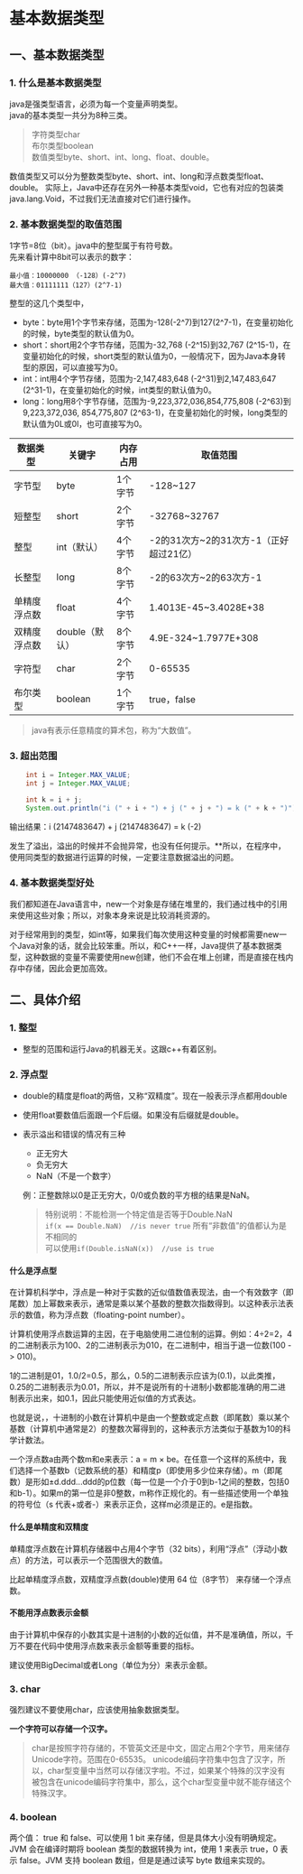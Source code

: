 # 基本数据类型
## 一、基本数据类型
### 1. 什么是基本数据类型
java是强类型语言，必须为每一个变量声明类型。<br>
java的基本类型一共分为8种三类。
> 字符类型char<br>
> 布尔类型boolean<br>
> 数值类型byte、short、int、long、float、double。

数值类型又可以分为整数类型byte、short、int、long和浮点数类型float、double。
实际上，Java中还存在另外一种基本类型void，它也有对应的包装类 java.lang.Void，不过我们无法直接对它们进行操作。

### 2. 基本数据类型的取值范围
1字节=8位（bit）。java中的整型属于有符号数。<br>
先来看计算中8bit可以表示的数字：
```
最小值：10000000 （-128）(-2^7)
最大值：01111111（127）(2^7-1)
```
整型的这几个类型中，
- byte：byte用1个字节来存储，范围为-128(-2^7)到127(2^7-1)，在变量初始化的时候，byte类型的默认值为0。 
- short：short用2个字节存储，范围为-32,768 (-2^15)到32,767 (2^15-1)，在变量初始化的时候，short类型的默认值为0，一般情况下，因为Java本身转型的原因，可以直接写为0。
- int：int用4个字节存储，范围为-2,147,483,648 (-2^31)到2,147,483,647 (2^31-1)，在变量初始化的时候，int类型的默认值为0。
- long：long用8个字节存储，范围为-9,223,372,036,854,775,808 (-2^63)到9,223,372,036, 854,775,807 (2^63-1)，在变量初始化的时候，long类型的默认值为0L或0l，也可直接写为0。

| 数据类型     | 关键字         | 内存占用 | 取值范围                               |
| ------------ | -------------- | -------- | -------------------------------------- |
| 字节型       | byte           | 1个字节  | -128~127                               |
| 短整型       | short          | 2个字节  | -32768~32767                           |
| 整型         | int（默认）    | 4个字节  | -2的31次方~2的31次方-1（正好超过21亿） |
| 长整型       | long           | 8个字节  | -2的63次方~2的63次方-1                 |
| 单精度浮点数 | float          | 4个字节  | 1.4013E-45~3.4028E+38                  |
| 双精度浮点数 | double（默认） | 8个字节  | 4.9E-324~1.7977E+308                   |
| 字符型       | char           | 2个字节  | 0-65535                                |
| 布尔类型     | boolean        | 1个字节  | true，false                            |

> java有表示任意精度的算术包，称为“大数值”。

### 3. 超出范围

```java
    int i = Integer.MAX_VALUE;
    int j = Integer.MAX_VALUE;

    int k = i + j;
    System.out.println("i (" + i + ") + j (" + j + ") = k (" + k + ")");
```
输出结果：i (2147483647) + j (2147483647) = k (-2)

发生了溢出，溢出的时候并不会抛异常，也没有任何提示。**所以，在程序中，使用同类型的数据进行运算的时候，一定要注意数据溢出的问题。

### 4. 基本数据类型好处
我们都知道在Java语言中，new一个对象是存储在堆里的，我们通过栈中的引用来使用这些对象；所以，对象本身来说是比较消耗资源的。

对于经常用到的类型，如int等，如果我们每次使用这种变量的时候都需要new一个Java对象的话，就会比较笨重。所以，和C++一样，Java提供了基本数据类型，这种数据的变量不需要使用new创建，他们不会在堆上创建，而是直接在栈内存中存储，因此会更加高效。

## 二、具体介绍
### 1. 整型
- 整型的范围和运行Java的机器无关。这跟c++有着区别。

### 2. 浮点型
- double的精度是float的两倍，又称“双精度”。现在一般表示浮点都用double
- 使用float要数值后面跟一个F后缀。如果没有后缀就是double。
- 表示溢出和错误的情况有三种
    - 正无穷大
    - 负无穷大
    - NaN（不是一个数字）<br>

    例：正整数除以0是正无穷大，0/0或负数的平方根的结果是NaN。<br>
    > 特别说明：不能检测一个特定值是否等于Double.NaN <br>
    > `if(x == Double.NaN)  //is never true` 所有“非数值”的值都认为是不相同的<br>
    > 可以使用`if(Double.isNaN(x))  //use is true` 

#### 什么是浮点型
在计算机科学中，浮点是一种对于实数的近似值数值表现法，由一个有效数字（即尾数）加上幂数来表示，通常是乘以某个基数的整数次指数得到。以这种表示法表示的数值，称为浮点数（floating-point number）。

计算机使用浮点数运算的主因，在于电脑使用二进位制的运算。例如：4÷2=2，4的二进制表示为100、2的二进制表示为010，在二进制中，相当于退一位数(100 -> 010)。

1的二进制是01，1.0/2=0.5，那么，0.5的二进制表示应该为(0.1)，以此类推，0.25的二进制表示为0.01，所以，并不是说所有的十进制小数都能准确的用二进制表示出来，如0.1，因此只能使用近似值的方式表达。

也就是说，，十进制的小数在计算机中是由一个整数或定点数（即尾数）乘以某个基数（计算机中通常是2）的整数次幂得到的，这种表示方法类似于基数为10的科学计数法。

一个浮点数a由两个数m和e来表示：a = m × be。在任意一个这样的系统中，我们选择一个基数b（记数系统的基）和精度p（即使用多少位来存储）。m（即尾数）是形如±d.ddd...ddd的p位数（每一位是一个介于0到b-1之间的整数，包括0和b-1）。如果m的第一位是非0整数，m称作正规化的。有一些描述使用一个单独的符号位（s 代表+或者-）来表示正负，这样m必须是正的。e是指数。

#### 什么是单精度和双精度
单精度浮点数在计算机存储器中占用4个字节（32 bits），利用“浮点”（浮动小数点）的方法，可以表示一个范围很大的数值。

比起单精度浮点数，双精度浮点数(double)使用 64 位（8字节） 来存储一个浮点数。

#### 不能用浮点数表示金额
由于计算机中保存的小数其实是十进制的小数的近似值，并不是准确值，所以，千万不要在代码中使用浮点数来表示金额等重要的指标。

建议使用BigDecimal或者Long（单位为分）来表示金额。


### 3. char

强烈建议不要使用char，应该使用抽象数据类型。

**一个字符可以存储一个汉字。**
> char是按照字符存储的，不管英文还是中文，固定占用2个字节，用来储存Unicode字符。范围在0-65535。
> unicode编码字符集中包含了汉字，所以，char型变量中当然可以存储汉字啦。不过，如果某个特殊的汉字没有
> 被包含在unicode编码字符集中，那么，这个char型变量中就不能存储这个特殊汉字。


### 4. boolean

两个值： true 和 false、可以使用 1 bit 来存储，但是具体大小没有明确规定。JVM 会在编译时期将 boolean 类型的数据转换为 int，使用 1 来表示 true，0 表示 false。JVM 支持 boolean 数组，但是是通过读写 byte 数组来实现的。